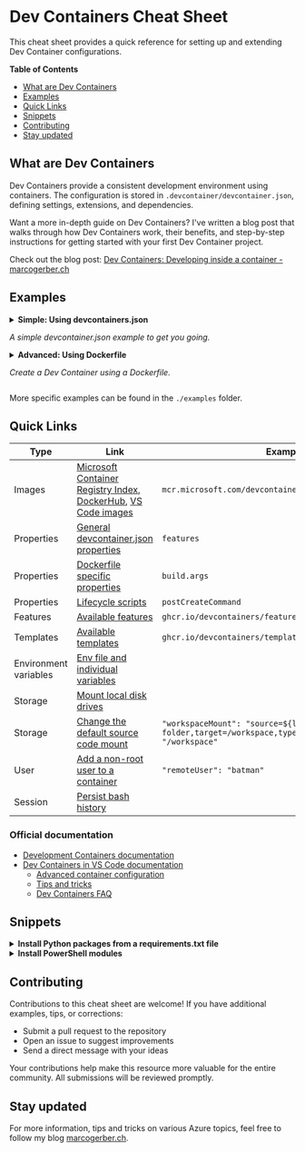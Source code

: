 # Dev Containers Cheat Sheet

This cheat sheet provides a quick reference for setting up and extending Dev Container configurations.

**Table of Contents**
- [What are Dev Containers](#what-are-dev-containers)
- [Examples](#examples)
- [Quick Links](#quick-links)
- [Snippets](#snippets)
- [Contributing](#contributing)
- [Stay updated](#stay-updated)

## What are Dev Containers

Dev Containers provide a consistent development environment using containers. The configuration is stored in `.devcontainer/devcontainer.json`, defining settings, extensions, and dependencies.

Want a more in-depth guide on Dev Containers? I've written a blog post that walks through how Dev Containers work, their benefits, and step-by-step instructions for getting started with your first Dev Container project.

Check out the blog post: [Dev Containers: Developing inside a container - marcogerber.ch](https://marcogerber.ch/dev-containers-developing-inside-a-container)

## Examples

<details>

<summary>
  <b>Simple: Using devcontainers.json</b>
  <p><i>A simple devcontainer.json example to get you going.</i></p>
</summary>

`.devcontainer/devcontainer.json`

```json
{
  "name": "simple-devcontainers-example",
  "image": "mcr.microsoft.com/devcontainers/base:ubuntu",
  "features": {
    "ghcr.io/devcontainers/features/azure-cli:1": {
      "installBicep": true
    },
    "ghcr.io/devcontainers/features/powershell:1": {
      "modules": "Az.Accounts, Az.Resources"
    },
    "ghcr.io/devcontainers/features/common-utils:2": {},
    "ghcr.io/devcontainers/features/git": {},
    "ghcr.io/devcontainers/features/python": {}
  },
  "customizations": {
    "vscode": {
      "extensions": [
        "formulahendry.auto-rename-tag",
        "ms-vscode.azurecli",
        "ms-azuretools.vscode-bicep",
        "ms-python.black-formatter",
        "sleistner.vscode-fileutils",
        "esbenp.prettier-vscode",
        "vsls-contrib.gitdoc",
        "GitHub.copilot",
        "GitHub.copilot-chat",
        "ms-toolsai.jupyter",
        "ms-python.python",
        "ms-python.vscode-pylance",
        "ms-python.debugpy",
        "oderwat.indent-rainbow",
        "wayou.vscode-todo-highlight",
        "vscode-icons-team.vscode-icons",
        "tonybaloney.vscode-pets"
      ],
      "settings": {
        "terminal.integrated.defaultProfile.linux": "bash",
        "editor.formatOnSave": true,
        "editor.defaultFormatter": "esbenp.prettier-vscode",
        "vscode-pets.petSize": "medium",
        "vscode-pets.petType": "clippy",
        "workbench.iconTheme": "vscode-icons",
        "todohighlight.keywords": [
          {
            "text": "FEATURE:",
            "color": "white",
            "backgroundColor": "#68ba7f"
          }
        ]
      }
    }
  },
  "postCreateCommand": "if [ -f \"requirements.txt\" ]; then pip install -r requirements.txt; fi && echo 'Post-creation setup complete ✅'",
  "remoteUser": "batman",
  "forwardPorts": [],
  "mounts": []
}
```

</details>

<details>

<summary>
  <b>Advanced: Using Dockerfile</b>
  <p><i>Create a Dev Container using a Dockerfile.</i></p>
</summary>

`.devcontainer/devcontainer.json`

```json
{
  "name": "advanced-devcontainers-example",
  "build": {
    "dockerfile": "Dockerfile"
  },
  "features": {
    "ghcr.io/devcontainers/features/azure-cli:1": {
      "installBicep": true
    },
    "ghcr.io/devcontainers/features/powershell:1": {
      "modules": "Az.Accounts, Az.Resources"
    },
    "ghcr.io/devcontainers/features/common-utils:2": {},
    "ghcr.io/devcontainers/features/git:1": {},
    "ghcr.io/devcontainers/features/python:1": {}
  },
  "customizations": {
    "vscode": {
      "extensions": [
        "formulahendry.auto-rename-tag",
        "ms-vscode.azurecli",
        "ms-azuretools.vscode-bicep",
        "ms-python.black-formatter",
        "sleistner.vscode-fileutils",
        "esbenp.prettier-vscode",
        "vsls-contrib.gitdoc",
        "GitHub.copilot",
        "GitHub.copilot-chat",
        "ms-toolsai.jupyter",
        "ms-python.python",
        "ms-python.vscode-pylance",
        "ms-python.debugpy",
        "oderwat.indent-rainbow",
        "wayou.vscode-todo-highlight",
        "vscode-icons-team.vscode-icons",
        "tonybaloney.vscode-pets"
      ],
      "settings": {
        "terminal.integrated.defaultProfile.linux": "bash",
        "editor.formatOnSave": true,
        "editor.defaultFormatter": "esbenp.prettier-vscode",
        "vscode-pets.petSize": "medium",
        "vscode-pets.petType": "clippy",
        "workbench.iconTheme": "vscode-icons",
        "todohighlight.keywords": [
          {
            "text": "FEATURE:",
            "color": "white",
            "backgroundColor": "#68ba7f"
          }
        ]
      }
    }
  },
  "remoteUser": "batman",
  "forwardPorts": [],
  "mounts": []
}
```

`.devcontainer/Dockerfile`

```Dockerfile
FROM mcr.microsoft.com/devcontainers/base:ubuntu
RUN apt-get update && export DEBIAN_FRONTEND=noninteractive \
    && apt-get -y install git
RUN if [ -f "requirements.txt" ]; then pip install -r requirements.txt; fi
```

</details>

More specific examples can be found in the `./examples` folder.

## Quick Links

| Type                  | Link                                                                                                                                                                                         | Examples                                                                                                                    |
| --------------------- | -------------------------------------------------------------------------------------------------------------------------------------------------------------------------------------------- | --------------------------------------------------------------------------------------------------------------------------- |
| Images                | [Microsoft Container Registry Index](https://mcr.microsoft.com/v2/_catalog), [DockerHub](https://hub.docker.com/), [VS Code images](https://hub.docker.com/r/microsoft/vscode-devcontainers) | `mcr.microsoft.com/devcontainers/base:ubuntu`                                                                               |
| Properties            | [General devcontainer.json properties](https://containers.dev/implementors/json_reference/#general-properties)                                                                               | `features`                                                                                                                  |
| Properties            | [Dockerfile specific properties](https://containers.dev/implementors/json_reference/#image-specific)                                                                                         | `build.args`                                                                                                                |
| Properties            | [Lifecycle scripts](https://containers.dev/implementors/json_reference/#lifecycle-scripts)                                                                                                   | `postCreateCommand`                                                                                                         |
| Features              | [Available features](https://containers.dev/features)                                                                                                                                        | `ghcr.io/devcontainers/features/azure-cli:1": {}`                                                                           |
| Templates             | [Available templates](https://containers.dev/templates)                                                                                                                                      | `ghcr.io/devcontainers/templates/alpine:3.2.2	`                                                                             |
| Environment variables | [Env file and individual variables](https://code.visualstudio.com/remote/advancedcontainers/environment-variables)                                                                           |                                                                                                                             |
| Storage               | [Mount local disk drives](https://code.visualstudio.com/remote/advancedcontainers/add-local-file-mount)                                                                                      |                                                                                                                             |
| Storage               | [Change the default source code mount](https://code.visualstudio.com/remote/advancedcontainers/change-default-source-mount)                                                                  | `"workspaceMount": "source=${localWorkspaceFolder}/sub-folder,target=/workspace,type=bind","workspaceFolder": "/workspace"` |
| User                  | [Add a non-root user to a container](https://code.visualstudio.com/remote/advancedcontainers/add-nonroot-user)                                                                               | `"remoteUser": "batman"`                                                                                                    |
| Session               | [Persist bash history](https://code.visualstudio.com/remote/advancedcontainers/persist-bash-history)                                                                                         |                                                                                                                             |

### Official documentation

- [Development Containers documentation](https://containers.dev/)
- [Dev Containers in VS Code documentation](https://code.visualstudio.com/docs/devcontainers/containers)
  - [Advanced container configuration](https://code.visualstudio.com/remote/advancedcontainers/overview)
  - [Tips and tricks](https://code.visualstudio.com/docs/devcontainers/tips-and-tricks)
  - [Dev Containers FAQ](https://code.visualstudio.com/docs/devcontainers/faq)

## Snippets

<details>

<summary>
  <b>Install Python packages from a requirements.txt file</b>
</summary>

This installs Python packages from a `requirements.txt` file in the root folder, using the `postCreateCommand`

```json
  "postCreateCommand": "if [ -f \"requirements.txt\" ]; then pip install -r requirements.txt; fi && echo 'Post-creation setup complete ✅'",
```

</details>

<details>

<summary>
  <b>Install PowerShell modules</b>
</summary>

PowerShell modules can be declared directly with the feature.

```json
  "features": {
    "ghcr.io/devcontainers/features/powershell:1": {
      "modules": "Az.Accounts, Az.Resources"
    }
  },
```

</details>

## Contributing

Contributions to this cheat sheet are welcome! If you have additional examples, tips, or corrections:

- Submit a pull request to the repository
- Open an issue to suggest improvements
- Send a direct message with your ideas

Your contributions help make this resource more valuable for the entire community. All submissions will be reviewed promptly.

## Stay updated

For more information, tips and tricks on various Azure topics, feel free to follow my blog [marcogerber.ch](https://marcogerber.ch/).